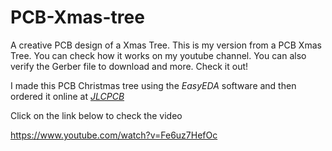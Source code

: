 # PCB-Xmas-tree

A creative PCB design of a Xmas Tree.
This is my version from a PCB Xmas Tree. You can check how it works on my youtube channel. You can also verify the Gerber file to download and more. Check it out!

I made this PCB Christmas tree using the *EasyEDA* software and then ordered it online at [*JLCPCB*](https://jlcpcb.com/IRG)

Click on the link below to check the video

https://www.youtube.com/watch?v=Fe6uz7HefOc
